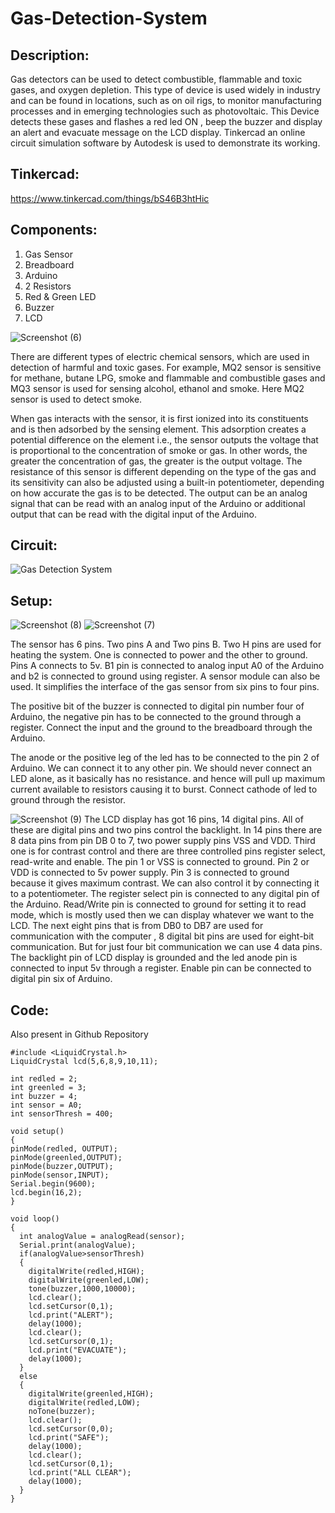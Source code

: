# Gas-Detection-System

## Description: 
Gas detectors can be used to detect combustible, flammable and toxic gases, and oxygen depletion. This type of device is used widely in industry and can be found in locations, such as on oil rigs, to monitor manufacturing processes and in emerging technologies such as photovoltaic.
This Device detects these gases and flashes a red led ON , beep the buzzer and display an alert and evacuate message on the LCD display. Tinkercad an online circuit simulation software by Autodesk is used to demonstrate its working.

## Tinkercad: 
https://www.tinkercad.com/things/bS46B3htHic

## Components:
1.	Gas Sensor 
2.	Breadboard 
3.	Arduino
4.	2 Resistors
5.	Red & Green LED
6.	Buzzer
7.	LCD

![Screenshot (6)](https://user-images.githubusercontent.com/63101268/99223829-44442500-280b-11eb-9e03-57cf8cbfe633.png)

There are different types of electric chemical sensors, which are used in detection of harmful and toxic gases.
For example, MQ2 sensor is sensitive for methane, butane LPG, smoke and flammable and combustible gases and MQ3 sensor is used for sensing alcohol, ethanol and smoke. 
Here MQ2 sensor is used to detect smoke. 

When gas interacts with the sensor, it is first ionized into its constituents and is then adsorbed by the sensing element. This adsorption creates a potential difference on the element i.e., the sensor outputs the voltage that is proportional to the concentration of smoke or gas. In other words, the greater the concentration of gas, the greater is the output voltage. The resistance of this sensor is different depending on the type of the gas and its sensitivity can also be adjusted using a built-in potentiometer, depending on how accurate the gas is to be detected. The output can be an analog signal that can be read with an analog input of the Arduino or additional output that can be read with the digital input of the Arduino.

## Circuit:
![Gas Detection System](https://user-images.githubusercontent.com/63101268/98551239-1880e680-22c3-11eb-8395-8950deb6a281.png)

## Setup:

![Screenshot (8)](https://user-images.githubusercontent.com/63101268/99223875-558d3180-280b-11eb-9bc2-973f1b9ec867.png)
![Screenshot (7)](https://user-images.githubusercontent.com/63101268/99223893-5c1ba900-280b-11eb-963e-66a2dc61ed73.png)

The sensor has 6 pins. Two pins A and Two pins B. Two H pins are used for heating the system. One is connected to power and the other to ground. Pins A connects to 5v. B1 pin is connected to analog input A0 of the Arduino and b2 is connected to ground using register.
A sensor module can also be used. It simplifies the interface of the gas sensor from six pins to four pins. 

The positive bit of the buzzer is connected to digital pin number four of Arduino, the negative pin has to be connected to the ground through a register. Connect the input and the ground to the breadboard through the Arduino. 

The anode or the positive leg of the led has to be connected to the pin 2 of Arduino. We can connect it to any other pin. We should never connect an LED  alone, as it basically has no resistance. and hence will pull up maximum current available to resistors causing it to burst. Connect cathode of led to ground through the resistor.

![Screenshot (9)](https://user-images.githubusercontent.com/63101268/99223906-60e05d00-280b-11eb-8d15-e34e835ea633.png)
The LCD display has got 16 pins, 14 digital pins. All of these are digital pins and two pins control the backlight. In 14 pins there are 8 data pins from pin DB 0 to 7, two power supply pins VSS and VDD. Third one is for contrast control and there are three controlled pins register select, read-write and enable. The pin 1 or VSS is connected to ground. Pin 2 or VDD is connected to 5v power supply. Pin 3  is connected to ground because it gives maximum contrast. We can also control it by connecting it to a potentiometer. The register select pin is connected to any digital pin of the Arduino. Read/Write pin is connected to ground for setting it to read mode, which is mostly used then we can display whatever we want to the LCD.  The next eight pins that is from DB0 to DB7 are used for communication with the computer , 8 digital bit pins are used for eight-bit communication. But for just four bit communication we can use 4 data pins. The backlight pin of LCD display is grounded and the led anode pin is connected to input 5v through a register. Enable pin can be connected to digital pin six of Arduino.

## Code: 
Also present in Github Repository
```Arduino
#include <LiquidCrystal.h>
LiquidCrystal lcd(5,6,8,9,10,11);
  
int redled = 2;
int greenled = 3;
int buzzer = 4;
int sensor = A0;
int sensorThresh = 400;

void setup()
{
pinMode(redled, OUTPUT);
pinMode(greenled,OUTPUT);
pinMode(buzzer,OUTPUT);
pinMode(sensor,INPUT);
Serial.begin(9600);
lcd.begin(16,2);
}

void loop()
{
  int analogValue = analogRead(sensor);
  Serial.print(analogValue);
  if(analogValue>sensorThresh)
  {
    digitalWrite(redled,HIGH);
    digitalWrite(greenled,LOW);
    tone(buzzer,1000,10000);
    lcd.clear();
    lcd.setCursor(0,1);
    lcd.print("ALERT");
    delay(1000);
    lcd.clear();
    lcd.setCursor(0,1);
    lcd.print("EVACUATE");
    delay(1000);
  }
  else
  {
    digitalWrite(greenled,HIGH);
    digitalWrite(redled,LOW);
    noTone(buzzer);
    lcd.clear();
    lcd.setCursor(0,0);
    lcd.print("SAFE");
    delay(1000);
    lcd.clear();
    lcd.setCursor(0,1);
    lcd.print("ALL CLEAR");
    delay(1000);
  }      
}
```
